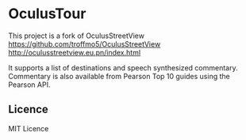 OculusTour
================

This project is a fork of OculusStreetView
https://github.com/troffmo5/OculusStreetView
http://oculusstreetview.eu.pn/index.html

It supports a list of destinations and speech synthesized commentary. Commentary is also available from Pearson Top 10 guides using the Pearson 
API.

Licence
-------------
MIT Licence